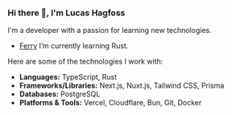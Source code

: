 ### Hi there 👋, I'm Lucas Hagfoss

I'm a developer with a passion for learning new technologies.

- [Ferry](https://upload.wikimedia.org/wikipedia/commons/thumb/0/0f/Original_Ferris.svg/512px-Original_Ferris.svg.png?20190503092623) I’m currently learning Rust.

Here are some of the technologies I work with:

-   **Languages:** TypeScript, Rust
-   **Frameworks/Libraries:** Next.js, Nuxt.js, Tailwind CSS, Prisma
-   **Databases:** PostgreSQL
-   **Platforms & Tools:** Vercel, Cloudflare, Bun, Git, Docker
